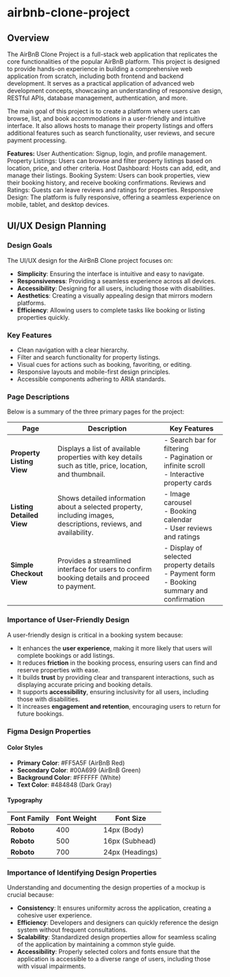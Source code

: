 # airbnb-clone-project
## Overview
The AirBnB Clone Project is a full-stack web application that replicates the core functionalities of the popular AirBnB platform. This project is designed to provide hands-on experience in building a comprehensive web application from scratch, including both frontend and backend development. It serves as a practical application of advanced web development concepts, showcasing an understanding of responsive design, RESTful APIs, database management, authentication, and more.

The main goal of this project is to create a platform where users can browse, list, and book accommodations in a user-friendly and intuitive interface. It also allows hosts to manage their property listings and offers additional features such as search functionality, user reviews, and secure payment processing.

**Features:**
User Authentication: Signup, login, and profile management.
Property Listings: Users can browse and filter property listings based on location, price, and other criteria.
Host Dashboard: Hosts can add, edit, and manage their listings.
Booking System: Users can book properties, view their booking history, and receive booking confirmations.
Reviews and Ratings: Guests can leave reviews and ratings for properties.
Responsive Design: The platform is fully responsive, offering a seamless experience on mobile, tablet, and desktop devices.


## UI/UX Design Planning

### Design Goals
The UI/UX design for the AirBnB Clone project focuses on:
- **Simplicity**: Ensuring the interface is intuitive and easy to navigate.
- **Responsiveness**: Providing a seamless experience across all devices.
- **Accessibility**: Designing for all users, including those with disabilities.
- **Aesthetics**: Creating a visually appealing design that mirrors modern platforms.
- **Efficiency**: Allowing users to complete tasks like booking or listing properties quickly.

### Key Features
- Clean navigation with a clear hierarchy.
- Filter and search functionality for property listings.
- Visual cues for actions such as booking, favoriting, or editing.
- Responsive layouts and mobile-first design principles.
- Accessible components adhering to ARIA standards.

### Page Descriptions
Below is a summary of the three primary pages for the project:

| Page                    | Description                                                                                             | Key Features                                                                                         |
|-------------------------|---------------------------------------------------------------------------------------------------------|------------------------------------------------------------------------------------------------------|
| **Property Listing View** | Displays a list of available properties with key details such as title, price, location, and thumbnail.  | - Search bar for filtering <br> - Pagination or infinite scroll <br> - Interactive property cards     |
| **Listing Detailed View**| Shows detailed information about a selected property, including images, descriptions, reviews, and availability. | - Image carousel <br> - Booking calendar <br> - User reviews and ratings                            |
| **Simple Checkout View** | Provides a streamlined interface for users to confirm booking details and proceed to payment.           | - Display of selected property details <br> - Payment form <br> - Booking summary and confirmation   |

### Importance of User-Friendly Design
A user-friendly design is critical in a booking system because:
- It enhances the **user experience**, making it more likely that users will complete bookings or add listings.
- It reduces **friction** in the booking process, ensuring users can find and reserve properties with ease.
- It builds **trust** by providing clear and transparent interactions, such as displaying accurate pricing and booking details.
- It supports **accessibility**, ensuring inclusivity for all users, including those with disabilities.
- It increases **engagement and retention**, encouraging users to return for future bookings.

### Figma Design Properties

#### Color Styles
- **Primary Color**: #FF5A5F (AirBnB Red)
- **Secondary Color**: #00A699 (AirBnB Green)
- **Background Color**: #FFFFFF (White)
- **Text Color**: #484848 (Dark Gray)

#### Typography
| Font Family       | Font Weight | Font Size       |
|-------------------|-------------|-----------------|
| **Roboto**        | 400         | 14px (Body)     |
| **Roboto**        | 500         | 16px (Subhead)  |
| **Roboto**        | 700         | 24px (Headings) |

### Importance of Identifying Design Properties
Understanding and documenting the design properties of a mockup is crucial because:
- **Consistency**: It ensures uniformity across the application, creating a cohesive user experience.
- **Efficiency**: Developers and designers can quickly reference the design system without frequent consultations.
- **Scalability**: Standardized design properties allow for seamless scaling of the application by maintaining a common style guide.
- **Accessibility**: Properly selected colors and fonts ensure that the application is accessible to a diverse range of users, including those with visual impairments.

